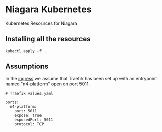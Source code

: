 # Niagara Kubernetes

Kubernetes Resources for Niagara

## Installing all the resources

```
kubectl apply -f .
```

## Assumptions

In the [ingress](./ingress-k8s-niagara.yaml) we assume that Traefik has been set up with an entrypoint named "n4-platform" open on port 5011.

```
# Traefik values.yaml
---
ports:
  n4-platform:
    port: 5011
    expose: true
    exposedPort: 5011
    protocol: TCP
```